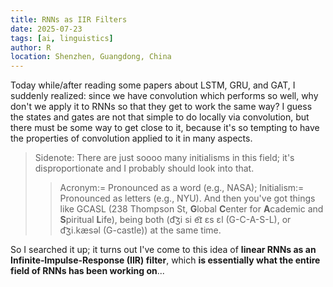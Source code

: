 ```yaml
---
title: RNNs as IIR Filters
date: 2025-07-23
tags: [ai, linguistics]
author: R
location: Shenzhen, Guangdong, China
---
```


Today while/after reading some papers about LSTM, GRU, and GAT, I suddenly realized: since we have convolution which performs so well, why don't we apply it to RNNs so that they get to work the same way? I guess the states and gates are not that simple to do locally via convolution, but there must be some way to get close to it, because it's so tempting to have the properties of convolution applied to it in many aspects.

> Sidenote: There are just soooo many initialisms in this field; it's disproportionate and I probably should look into that.
> > Acronym:= Pronounced as a word (e.g., NASA); Initialism:= Pronounced as letters (e.g., NYU).
> > And then you've got things like GCASL (238 Thompson St, **G**lobal **C**enter for **A**cademic and **S**piritual **L**ife), being both (d͡ʒi si e͡ɪ ɛs ɛl (G-C-A-S-L), or d͡ʒi.kæsəl (G-castle)) at the same time.

So I searched it up; it turns out I've come to this idea of **linear RNNs as an Infinite‑Impulse‑Response (IIR) filter**, which **is essentially what the entire field of RNNs has been working on**...